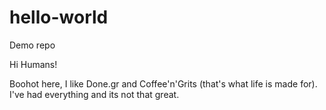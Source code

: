 # hello-world
Demo repo

Hi Humans! 

Boohot here, I like Done.gr and Coffee'n'Grits (that's what life is made for). 
I've had everything and its not that great.
